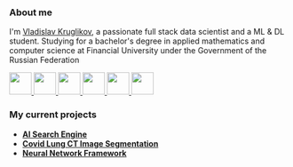 <!-- # Overview  -->

### About me

I'm [Vladislav Kruglikov](https://github.com/LilDataScientist), a passionate full stack data scientist and a ML & DL student. Studying for a bachelor's degree in applied mathematics and computer science at Financial University under the Government of the Russian Federation

<p align="left">
  <p align="left">
    <a href="https://telegram.me/LilDataScientist">
      <img src="https://img.icons8.com/external-tal-revivo-tritone-tal-revivo/32/000000/external-cloud-based-instant-messaging-telegram-mobile-app-logotype-logo-tritone-tal-revivo.png" width="40" />
    </a>
    <span></span>
    <a href="https://vk.com/lildatascientist">
      <img src="https://img.icons8.com/color/40/00000/vk-com" width="40" />
    </a>
    <span></span>
    <a href="https://www.instagram.com/lildatascientist">
      <img  src="https://img.icons8.com/color/40/00000/instagram" width="40" />
    </a>
    <span></span>
    <a href="https://www.kaggle.com/lildatascientist">
      <img src="https://img.icons8.com/external-tal-revivo-green-tal-revivo/36/000000/external-kaggle-an-online-community-of-data-scientists-and-machine-learners-owned-by-google-logo-green-tal-revivo.png"width="40" />
    </a>
    <span></span>
    <a href="https://stackoverflow.com/users/11678336/lil-data-scientist">
      <img width="40" src="https://cdn.sstatic.net/Sites/stackoverflow/Img/favicon.ico?v=ec617d715196" />
    </a>
    <span></span>
    <a href="https://github.com/LilDataScientist">
      <img src="https://img.icons8.com/fluent/40/000000/github.png" width="40" height="40"/>
    </a>
  </p>


### My current projects

- **[AI Search Engine](https://github.com/LilDataScientist/Search-Engine)**
- **[Covid Lung CT Image Segmentation](https://github.com/LilDataScientist/Covid-Lung-CT-Image-Segmentation/)**
- **[Neural Network Framework](https://github.com/LilDataScientist/PyTorch-From-Scratch)**
 


<!-- ### Hey there <img src="https://media.giphy.com/media/hvRJCLFzcasrR4ia7z/giphy.gif" width="25px">


hi, i'm [Vladislav Kruglikov](https://github.com/LilDataScientist), a passionate full stack data scientist and a ML & DL student. Studying for a bachelor's degree in applied mathematics and computer science at Financial University under the Government of the Russian Federation


